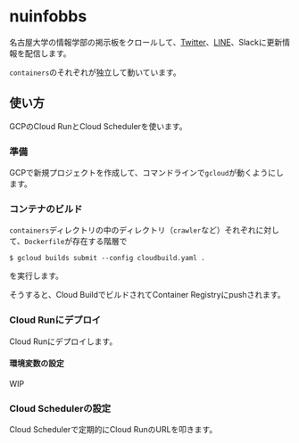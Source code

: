 # nuinfobbs

名古屋大学の情報学部の掲示板をクロールして、[Twitter](https://twitter.com/nuinfobbs)、[LINE](lin.ee/qqzeIFh)、Slackに更新情報を配信します。

`containers`のそれぞれが独立して動いています。

## 使い方

GCPのCloud RunとCloud Schedulerを使います。

### 準備

GCPで新規プロジェクトを作成して、コマンドラインで`gcloud`が動くようにします。

### コンテナのビルド

`containers`ディレクトリの中のディレクトリ（`crawler`など）それぞれに対して、`Dockerfile`が存在する階層で

`$ gcloud builds submit --config cloudbuild.yaml .`

を実行します。

そうすると、Cloud BuildでビルドされてContainer Registryにpushされます。

### Cloud Runにデプロイ

Cloud Runにデプロイします。

#### 環境変数の設定

WIP

### Cloud Schedulerの設定

Cloud Schedulerで定期的にCloud RunのURLを叩きます。
